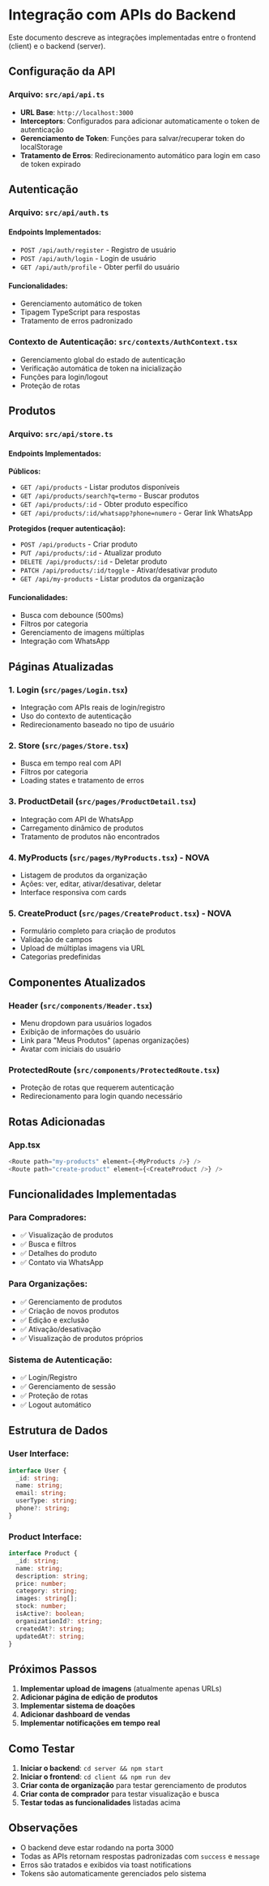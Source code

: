 # Integração com APIs do Backend

Este documento descreve as integrações implementadas entre o frontend (client) e o backend (server).

## Configuração da API

### Arquivo: `src/api/api.ts`
- **URL Base**: `http://localhost:3000`
- **Interceptors**: Configurados para adicionar automaticamente o token de autenticação
- **Gerenciamento de Token**: Funções para salvar/recuperar token do localStorage
- **Tratamento de Erros**: Redirecionamento automático para login em caso de token expirado

## Autenticação

### Arquivo: `src/api/auth.ts`

#### Endpoints Implementados:
- `POST /api/auth/register` - Registro de usuário
- `POST /api/auth/login` - Login de usuário  
- `GET /api/auth/profile` - Obter perfil do usuário

#### Funcionalidades:
- Gerenciamento automático de token
- Tipagem TypeScript para respostas
- Tratamento de erros padronizado

### Contexto de Autenticação: `src/contexts/AuthContext.tsx`
- Gerenciamento global do estado de autenticação
- Verificação automática de token na inicialização
- Funções para login/logout
- Proteção de rotas

## Produtos

### Arquivo: `src/api/store.ts`

#### Endpoints Implementados:

**Públicos:**
- `GET /api/products` - Listar produtos disponíveis
- `GET /api/products/search?q=termo` - Buscar produtos
- `GET /api/products/:id` - Obter produto específico
- `GET /api/products/:id/whatsapp?phone=numero` - Gerar link WhatsApp

**Protegidos (requer autenticação):**
- `POST /api/products` - Criar produto
- `PUT /api/products/:id` - Atualizar produto
- `DELETE /api/products/:id` - Deletar produto
- `PATCH /api/products/:id/toggle` - Ativar/desativar produto
- `GET /api/my-products` - Listar produtos da organização

#### Funcionalidades:
- Busca com debounce (500ms)
- Filtros por categoria
- Gerenciamento de imagens múltiplas
- Integração com WhatsApp

## Páginas Atualizadas

### 1. Login (`src/pages/Login.tsx`)
- Integração com APIs reais de login/registro
- Uso do contexto de autenticação
- Redirecionamento baseado no tipo de usuário

### 2. Store (`src/pages/Store.tsx`)
- Busca em tempo real com API
- Filtros por categoria
- Loading states e tratamento de erros

### 3. ProductDetail (`src/pages/ProductDetail.tsx`)
- Integração com API de WhatsApp
- Carregamento dinâmico de produtos
- Tratamento de produtos não encontrados

### 4. MyProducts (`src/pages/MyProducts.tsx`) - **NOVA**
- Listagem de produtos da organização
- Ações: ver, editar, ativar/desativar, deletar
- Interface responsiva com cards

### 5. CreateProduct (`src/pages/CreateProduct.tsx`) - **NOVA**
- Formulário completo para criação de produtos
- Validação de campos
- Upload de múltiplas imagens via URL
- Categorias predefinidas

## Componentes Atualizados

### Header (`src/components/Header.tsx`)
- Menu dropdown para usuários logados
- Exibição de informações do usuário
- Link para "Meus Produtos" (apenas organizações)
- Avatar com iniciais do usuário

### ProtectedRoute (`src/components/ProtectedRoute.tsx`)
- Proteção de rotas que requerem autenticação
- Redirecionamento para login quando necessário

## Rotas Adicionadas

### App.tsx
```typescript
<Route path="my-products" element={<MyProducts />} />
<Route path="create-product" element={<CreateProduct />} />
```

## Funcionalidades Implementadas

### Para Compradores:
- ✅ Visualização de produtos
- ✅ Busca e filtros
- ✅ Detalhes do produto
- ✅ Contato via WhatsApp

### Para Organizações:
- ✅ Gerenciamento de produtos
- ✅ Criação de novos produtos
- ✅ Edição e exclusão
- ✅ Ativação/desativação
- ✅ Visualização de produtos próprios

### Sistema de Autenticação:
- ✅ Login/Registro
- ✅ Gerenciamento de sessão
- ✅ Proteção de rotas
- ✅ Logout automático

## Estrutura de Dados

### User Interface:
```typescript
interface User {
  _id: string;
  name: string;
  email: string;
  userType: string;
  phone?: string;
}
```

### Product Interface:
```typescript
interface Product {
  _id: string;
  name: string;
  description: string;
  price: number;
  category: string;
  images: string[];
  stock: number;
  isActive?: boolean;
  organizationId?: string;
  createdAt?: string;
  updatedAt?: string;
}
```

## Próximos Passos

1. **Implementar upload de imagens** (atualmente apenas URLs)
2. **Adicionar página de edição de produtos**
3. **Implementar sistema de doações**
4. **Adicionar dashboard de vendas**
5. **Implementar notificações em tempo real**

## Como Testar

1. **Iniciar o backend**: `cd server && npm start`
2. **Iniciar o frontend**: `cd client && npm run dev`
3. **Criar conta de organização** para testar gerenciamento de produtos
4. **Criar conta de comprador** para testar visualização e busca
5. **Testar todas as funcionalidades** listadas acima

## Observações

- O backend deve estar rodando na porta 3000
- Todas as APIs retornam respostas padronizadas com `success` e `message`
- Erros são tratados e exibidos via toast notifications
- Tokens são automaticamente gerenciados pelo sistema

